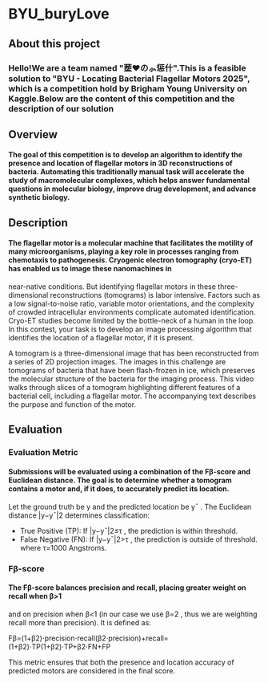 # BYU_buryLove
## About this project
### Hello!We are a team named "塟❤の⺗惩什".This is a feasible solution to "BYU - Locating Bacterial Flagellar Motors 2025", which is a competition hold by Brigham Young University on Kaggle.Below are the content of this competition and the description of our solution

## Overview
#### The goal of this competition is to develop an algorithm to identify the presence and location of flagellar motors in 3D reconstructions of bacteria. Automating this traditionally manual task will accelerate the study of macromolecular complexes, which helps answer fundamental questions in molecular biology, improve drug development, and advance synthetic biology.

## Description
#### The flagellar motor is a molecular machine that facilitates the motility of many microorganisms, playing a key role in processes ranging from chemotaxis to pathogenesis. Cryogenic electron tomography (cryo-ET) has enabled us to image these nanomachines in
near-native conditions. But identifying flagellar motors in these three-dimensional reconstructions (tomograms) is labor intensive. Factors such as a low signal-to-noise ratio, variable motor orientations, and the complexity of crowded intracellular environments complicate automated identification. Cryo-ET studies become limited by the bottle-neck of a human in the loop. In this contest, your task is to develop an image processing algorithm that identifies the location of a flagellar motor, if it is present.

A tomogram is a three-dimensional image that has been reconstructed from a series of 2D projection images. The images in this challenge are tomograms of bacteria that have been flash-frozen in ice, which preserves the molecular structure of the bacteria for the imaging process. This video walks through slices of a tomogram highlighting different features of a bacterial cell, including a flagellar motor. The accompanying text describes the purpose and function of the motor.

## Evaluation
### Evaluation Metric
#### Submissions will be evaluated using a combination of the Fβ-score and Euclidean distance. The goal is to determine whether a tomogram contains a motor and, if it does, to accurately predict its location.

Let the ground truth be y
 and the predicted location be y¯
. The Euclidean distance |y−y¯|2
 determines classification:
- True Positive (TP): If |y−y¯|2≤τ
, the prediction is within threshold.
- False Negative (FN): If |y−y¯|2>τ
, the prediction is outside of threshold.
where  τ=1000
 Angstroms.
### Fβ-score
#### The Fβ-score balances precision and recall, placing greater weight on recall when β>1
 and on precision when β<1
 (in our case we use β=2
, thus we are weighting recall more than precision). It is defined as:

Fβ=(1+β2)⋅precision⋅recall(β2⋅precision)+recall=(1+β2)⋅TP(1+β2)⋅TP+β2⋅FN+FP

This metric ensures that both the presence and location accuracy of predicted motors are considered in the final score.


